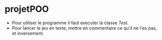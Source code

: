 # projetPOO
- Pour utiliser le programme il faut executer la classe *Test*.
- Pour lancer le jeu en texte, mettre en commentaire ce qu'il ne l'es pas, et inversement.
